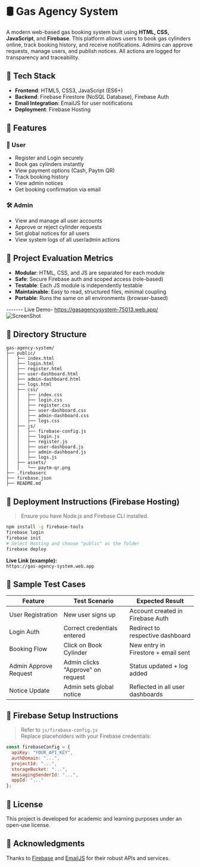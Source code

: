 # 🛢️ Gas Agency System

A modern web-based gas booking system built using **HTML, CSS, JavaScript**, and **Firebase**. This platform allows users to book gas cylinders online, track booking history, and receive notifications. Admins can approve requests, manage users, and publish notices. All actions are logged for transparency and traceability.

## 🔧 Tech Stack

- **Frontend**: HTML5, CSS3, JavaScript (ES6+)
- **Backend**: Firebase Firestore (NoSQL Database), Firebase Auth
- **Email Integration**: EmailJS for user notifications
- **Deployment**: Firebase Hosting

## 📌 Features

### 👤 User
- Register and Login securely
- Book gas cylinders instantly
- View payment options (Cash, Paytm QR)
- Track booking history
- View admin notices
- Get booking confirmation via email

### 🛠️ Admin
- View and manage all user accounts
- Approve or reject cylinder requests
- Set global notices for all users
- View system logs of all user/admin actions

## 🧪 Project Evaluation Metrics

- **Modular**: HTML, CSS, and JS are separated for each module
- **Safe**: Secure Firebase auth and scoped access (role-based)
- **Testable**: Each JS module is independently testable
- **Maintainable**: Easy to read, structured files, minimal coupling
- **Portable**: Runs the same on all environments (browser-based)

------- Live Demo- https://gasagencysystem-75013.web.app/
![ScreenShot](https://github.com/user-attachments/assets/718501f6-d2e6-4d05-af1d-0e4acc27ee18)


## 📁 Directory Structure

```
gas-agency-system/
├── public/
│   ├── index.html
│   ├── login.html
│   ├── register.html
│   ├── user-dashboard.html
│   ├── admin-dashboard.html
│   ├── logs.html
│   ├── css/
│   │   ├── index.css
│   │   ├── login.css
│   │   ├── register.css
│   │   ├── user-dashboard.css
│   │   ├── admin-dashboard.css
│   │   ├── logs.css
│   ├── js/
│   │   ├── firebase-config.js
│   │   ├── login.js
│   │   ├── register.js
│   │   ├── user-dashboard.js
│   │   ├── admin-dashboard.js
│   │   ├── logs.js
│   ├── assets/
│   │   └── paytm-qr.png
├── .firebaserc
├── firebase.json
├── README.md
```

## 🚀 Deployment Instructions (Firebase Hosting)

> Ensure you have Node.js and Firebase CLI installed.

```bash
npm install -g firebase-tools
firebase login
firebase init
# Select Hosting and choose "public" as the folder
firebase deploy
```

**Live Link (example):**  
`https://gas-agency-system.web.app`

## 🧪 Sample Test Cases

| Feature                | Test Scenario                           | Expected Result                        |
|------------------------|-----------------------------------------|----------------------------------------|
| User Registration      | New user signs up                       | Account created in Firebase Auth       |
| Login Auth             | Correct credentials entered             | Redirect to respective dashboard       |
| Booking Flow           | Click on Book Cylinder                  | New entry in Firestore + email sent    |
| Admin Approve Request  | Admin clicks "Approve" on request       | Status updated + log added             |
| Notice Update          | Admin sets global notice                | Reflected in all user dashboards       |

## 🔐 Firebase Setup Instructions

> Refer to `js/firebase-config.js`  
Replace placeholders with your Firebase credentials:

```js
const firebaseConfig = {
  apiKey: "YOUR_API_KEY",
  authDomain: "...",
  projectId: "...",
  storageBucket: "...",
  messagingSenderId: "...",
  appId: "..."
};
```

## 📝 License

This project is developed for academic and learning purposes under an open-use license.

## 🙌 Acknowledgments

Thanks to [Firebase](https://firebase.google.com/) and [EmailJS](https://www.emailjs.com/) for their robust APIs and services.
